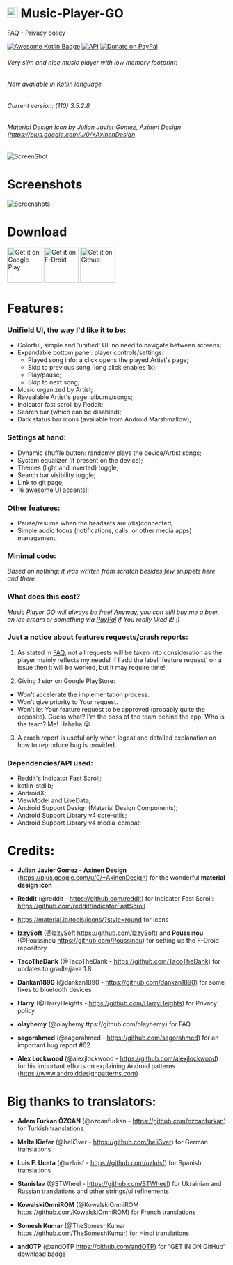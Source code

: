 # <img src ="https://upload.wikimedia.org/wikipedia/commons/b/b5/Kotlin-logo.png" width=24> Music-Player-GO

[FAQ](https://github.com/enricocid/Music-Player-GO/blob/master/FAQ.md) -  [Privacy policy](https://github.com/enricocid/Music-Player-GO/blob/master/Privacy.md)

[![Awesome Kotlin Badge](https://kotlin.link/awesome-kotlin.svg)](https://github.com/KotlinBy/awesome-kotlin) [![API](https://img.shields.io/badge/API-21%2B-blue.svg?style=flat-square)](https://android-arsenal.com/api?level=21) [![Donate on PayPal](https://img.shields.io/badge/PayPal-Donate%20Now-brightgreen.svg)](https://paypal.me/enricocid)

###### Very slim and nice music player with low memory footprint!
###### Now available in Kotlin language
###### Current version: (110) 3.5.2.8
###### Material Design Icon by Julian Javier Gomez, Axinen Design (https://plus.google.com/u/0/+AxinenDesign


![ScreenShot](https://raw.githubusercontent.com/enricocid/Music-Player-GO/master/icon2.png) 


# Screenshots

![Screenshots](https://raw.githubusercontent.com/enricocid/Music-Player-GO/master/screenshots_v3-5-2.png) 


# Download

[<img alt="Get it on Google Play" height="80" src="https://play.google.com/intl/en_us/badges/images/generic/en_badge_web_generic.png">](https://play.google.com/store/apps/details?id=com.iven.musicplayergo)
[<img alt="Get it on F-Droid" height="80" src="https://gitlab.com/fdroid/artwork/raw/master/badge/get-it-on.png">](https://f-droid.org/repository/browse/?fdid=com.iven.musicplayergo)
[<img alt="Get it on Github" height="80" src="https://raw.githubusercontent.com/flocke/andOTP/master/assets/badges/get-it-on-github.png">](https://github.com/enricocid/Music-Player-GO/releases)


# Features:

### Unifield UI, the way I'd like it to be:

- Colorful, simple and 'unified' UI: no need to navigate between screens;
- Expandable bottom panel: player controls/settings:
  - Played song info: a click opens the played Artist's page;
  - Skip to previous song (long click enables 1x);
  - Play/pause;
  - Skip to next song;
- Music organized by Artist;
- Revealable Artist's page: albums/songs;
- Indicator fast scroll by Reddit;
- Search bar (which can be disabled);
- Dark status bar icons (available from Android Marshmallow);

### Settings at hand: 

- Dynamic shuffle button: randomly plays the device/Artist songs;
- System equalizer (if present on the device);
- Themes (light and inverted) toggle;
- Search bar visibility toggle;
- Link to git page;
- 16 awesome UI accents!;


### Other features: 

- Pause/resume when the headsets are (dis)connected;
- Simple audio focus (notifications, calls, or other media apps) management;


### Minimal code:

*Based on nothing: it was written from scratch besides few snippets here and there*


### What does this cost?

*Music Player GO will always be free! Anyway, you can still buy me a beer, an ice cream or something via [PayPal](https://www.paypal.me/enricocid) if You really liked it! :)*


### Just a notice about features requests/crash reports:

1. As stated in [FAQ](https://github.com/enricocid/Music-Player-GO/blob/master/FAQ.md), not all requests will be taken into consideration as the player mainly reflects my needs! If I add the label 'feature request' on a issue then it will be worked, but it may require time!

2. Giving *1 star* on Google PlayStore:
- Won't accelerate the implementation process.
- Won't give priority to Your request.
- Won't let Your feature request to be approved (probably quite the opposite). Guess what? I'm the boss of the team behind the app. Who is the team? Me! Hahaha 😜

3. A crash report is useful only when logcat and detailed explanation on how to reproduce bug is provided.

 
### Dependencies/API used: 

  - Reddit's Indicator Fast Scroll;
  - kotlin-stdlib;
  - AndroidX;
  - ViewModel and LiveData;
  - Android Support Design (Material Design Components);
  - Android Support Library v4 core-utils;
  - Android Support Library v4 media-compat;

# Credits:

- **Julian Javier Gomez - Axinen Design** (https://plus.google.com/u/0/+AxinenDesign) for the wonderful **material design icon**

- **Reddit** (@reddit - https://github.com/reddit) for Indicator Fast Scroll:
https://github.com/reddit/IndicatorFastScroll

- https://material.io/tools/icons/?style=round for icons

- **IzzySoft** (@IzzySoft https://github.com/IzzySoft) and **Poussinou** (@Poussinou https://github.com/Poussinou) for setting up the F-Droid repository

- **TacoTheDank** (@TacoTheDank - https://github.com/TacoTheDank) for updates to gradle/java 1.8

- **Dankan1890** (@dankan1890 - https://github.com/dankan1890) for some fixes to bluetooth devices

- **Harry** (@HarryHeights - https://github.com/HarryHeights) for Privacy policy

- **olayhemy** (@olayhemy ttps://github.com/olayhemy) for FAQ

- **sagorahmed** (@sagorahmed - https://github.com/sagorahmed) for an important bug report #62

- **Alex Lockwood** (@alexjlockwood - https://github.com/alexjlockwood) for his important efforts on explaining Android patterns (https://www.androiddesignpatterns.com)

# Big thanks to translators:

- **Adem Furkan ÖZCAN** (@ozcanfurkan - https://github.com/ozcanfurkan) for Turkish translations

- **Malte Kiefer** (@beli3ver - https://github.com/beli3ver) for German translations

- **Luis F. Uceta** (@uzluisf - https://github.com/uzluisf) for Spanish translations

- **Stanislav** (@STWheel - https://github.com/STWheel) for Ukrainian and Russian translations and other strings/ui refinements

- **KowalskiOmniROM** (@KowalskiOmniROM https://github.com/KowalskiOmniROM) for French translations

- **Somesh Kumar** (@TheSomeshKumar https://github.com/TheSomeshKumar) for Hindi translations

- **andOTP** (@andOTP https://github.com/andOTP) for "GET IN ON GitHub" download badge


